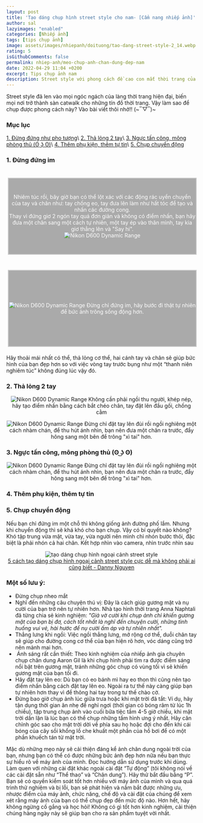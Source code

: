 ```yaml
---
layout: post
title: 'Tạo dáng chụp hình street style cho nam- [Cẩm nang nhiếp ảnh]'
author: sal
lazyimages: "enabled"
categories: [Nhiếp ảnh]
tags: [tips chụp ảnh]
image: assets/images/nhiepanh/doituong/tao-dang-street-style-2_14.webp
rating: 5
isGithubComments: false
permalink: nhiep-anh/meo-chup-anh-chan-dung-dep-nam
date: 2022-04-29 11:04 +0200
excerpt: Tips chụp ảnh nam
description: Street style với phong cách đề cao con mắt thời trang của người mặc vẫn luôn là xu hướng hot của đại đa số giới trẻ hiện nay. Nào cùng tìm hiểu một số cách để chụp với phong cách siêu ngầu này nào.
---
```


<style>
.box,.row{display:flex}.box,table{width:100%}.box{align-items:center;justify-content:center;background:#aaa;margin:20px 0;min-height:200px;border:2px solid #ccc;color:#fff}.col-sm-8{padding-right:0;padding-left:0}.column,.row{padding:0 4px}.row{flex-wrap:wrap}.column{flex:25%;max-width:25%}.column img{margin-top:8px;vertical-align:middle;width:100%}@media screen and (max-width:800px){.column{flex:50%;max-width:50%}}table{border:1px solid #ccc;border-collapse:collapse;margin:0;padding:0;table-layout:fixed}table caption{font-size:1.5em;margin:.5em 0 .75em}table tr{background-color:#f8f8f8;border:1px solid #ddd;padding:.35em}table td,table th{padding:.625em;text-align:center}table th{font-size:.85em;letter-spacing:.1em;text-transform:uppercase}@media screen and (max-width:600px){.column{flex:100%;max-width:100%}table{border:0}table caption{font-size:1.3em}table thead{border:none;clip:rect(0 0 0 0);height:1px;margin:-1px;overflow:hidden;padding:0;position:absolute;width:1px}table tr{border-bottom:3px solid #ddd;display:block;margin-bottom:.625em}table td{border-bottom:1px solid #ddd;display:block;font-size:.8em;text-align:right}table td::before{content:attr(data-label);float:left;font-weight:700;text-transform:uppercase}table td:last-child{border-bottom:0}}
</style>

Street style đã len vào mọi ngóc ngách của làng thời trang hiện đại, biến mọi nơi trở thành sàn catwalk cho những tín đồ thời trang. Vậy làm sao để chụp được phong cách này? Vào bài viết thôi nhở!! (~‾▽‾)~

### Mục lục

[1. Đừng đứng như pho tượng](#tip1)\\
[2. Thả lỏng 2 tay](#tip2)\\
[3. Ngực tấn công, mông phòng thủ (ʘ ͜ʖ ʘ)](#tip3)\\
[4. Thêm phụ kiện, thêm tự tin](#tip4)\\
[5. Chụp chuyển động](#tip5)

<a name="tip1"></a>
<h3>1. Đừng đứng im</h3>
<div class="container">
  <div class="row">
    <div class="col-xs-12 col-sm-4">
      <div class="box">
        <p style="text-align:center; ">
          Nhiêm túc rồi, bây giờ bạn có thể lột xác với các động rác uyển chuyển của tay và chân như: tay chống eo, tay đưa lên làm như hất tóc để tạo và nhấn các đường cong.<br>
                    Thay vì đứng giơ 2 ngón tay quá đơn giản và không có điểm nhấn, bạn hãy đưa một chân sang một cách tự nhiên, một tay ép vào thân mình, tay kia giơ thẳng lên và "Say hi".<br>
          <img src="../../assets/images/nhiepanh/doituong/style-life/chup-style-life-dang-02.jpg" alt="Nikon D600 Dynamic Range" class="lazy-bg" lazy><br>
        </p>
      </div>
    </div>
    <div class="col-xs-12 col-sm-8">
      <div class="box">
        <p style="text-align:center; ">
          <img src="../../assets/images/nhiepanh/doituong/style-life/chup-style-life-dang-01.jpg" class="lazy-bg" lazy alt="Nikon D600 Dynamic Range">
          Đừng chỉ đứng im, hãy bước đi thật tự nhiên để bức ảnh trông sống động hơn.
        </p>
      </div>
    </div>

  </div>
</div>
          Hãy thoải mái nhất có thể, thả lỏng cơ thể, hai cánh tay và chân sẽ giúp bức hình của bạn đẹp hơn so với việc vòng tay trước bụng như một “thanh niên nghiêm túc” không đúng lúc vậy đó.<br>

<a name="tip2"></a>
<h3>2. Thả lỏng 2 tay</h3>
  <p style="text-align:center; ">
    <img src="../../assets/images/nhiepanh/doituong/style-life/chup-style-life-dang-03.jpg" class="lazy-bg" lazy alt="Nikon D600 Dynamic Range">
    Không cần phải ngồi thu người, khép nép, hãy tạo điểm nhấn bằng cách bắt chéo chân, tay đặt lên đầu gối, chống cằm
  </p>
  <p style="text-align:center; ">
    <img src="../../assets/images/nhiepanh/doituong/style-life/chup-style-life-dang-04.jpg" class="lazy-bg" lazy alt="Nikon D600 Dynamic Range">
    Đừng chỉ đặt tay lên đùi rồi ngồi nghiêng một cách nhàm chán, để thu hút ánh nhìn, bạn nên đưa một chân ra trước, đẩy hông sang một bên để trông "xì tai" hơn.
  </p>

<a name="tip3"></a>
<h3>3. Ngực tấn công, mông phòng thủ (ʘ ͜ʖ ʘ)</h3>
  <p style="text-align:center; ">
    <img src="../../assets/images/nhiepanh/doituong/style-life/chup-style-life-dang-04.jpg" class="lazy-bg" lazy alt="Nikon D600 Dynamic Range">
    Đừng chỉ đặt tay lên đùi rồi ngồi nghiêng một cách nhàm chán, để thu hút ánh nhìn, bạn nên đưa một chân ra trước, đẩy hông sang một bên để trông "xì tai" hơn.
  </p>

<a name="tip4"></a>
<h3>4. Thêm phụ kiện, thêm tự tin</h3>
<a name="tip5"></a>
<h3>5. Chụp chuyển động</h3>
Nếu bạn chỉ đứng im một chỗ thì không giống ảnh đường phố lắm. Nhưng khi chuyển động thì sẽ khá khó cho bạn chụp. Vậy có bí quyết nào không?
Khó tập trung vừa mặt, vừa tay, vừa người nên mình chỉ nhón bước thôi, đặc biệt là phải nhón cả hai chân. Kết hợp nhìn vào camera, nhìn trước nhìn sau<br>

  <p style="text-align:center; ">
    <img src="../../assets/images/nhiepanh/doituong/style-life/tao-dang-khi-chup-hinh-ngoai-canh.gif" class="lazy-bg" lazy alt="tạo dáng chụp hình ngoại cảnh street style"><br>
    <a href="https://www.youtube.com/watch?v=KYW6cbWfO7I"> 5 cách tạo dáng chụp hình ngoại cảnh street style cực dễ mà không phải ai cũng biết - Danny Nguyen</a></p>
<!--Lưu ý-->
<h3><strong>Một số lưu &yacute;:&nbsp;</strong></h3><ul>	<li>Đừng chụp nheo mắt</li>	<li>Nghĩ đến những c&acirc;u chuyện th&uacute; vị: Đ&acirc;y l&agrave; c&aacute;ch gi&uacute;p gương mặt v&agrave; nụ cười của bạn trở n&ecirc;n tự nhi&ecirc;n hơn. Nh&agrave; tạo h&igrave;nh thời trang Anna Naphtali đ&atilde; từng chia sẻ kinh nghiệm:<em>&nbsp;&quot;Giả vờ cười khi chụp ảnh chỉ khiến gương mặt của bạn bị đơ, c&aacute;ch tốt nhất l&agrave; nghĩ đến chuyện&nbsp;cười, những t&igrave;nh huống&nbsp;vui vẻ, h&agrave;i hước để nụ cười ấm &aacute;p v&agrave; tự nhi&ecirc;n nhất&quot;.</em></li>	<li>Thẳng lưng khi ngồi: Việc ngồi thẳng lưng, mở rộng cơ thể, duỗi ch&acirc;n tay sẽ gi&uacute;p cho đường cong cơ thể của bạn hiện r&otilde; hơn, v&oacute;c d&aacute;ng cũng trở n&ecirc;n mảnh mai hơn.</li>	<li>&nbsp;&Aacute;nh s&aacute;ng rất cần thiết: Theo kinh nghiệm của nhiếp ảnh gia chuy&ecirc;n chụp ch&acirc;n dung Aaron Gil l&agrave; khi chụp h&igrave;nh phải t&igrave;m ra được điểm s&aacute;ng nổi bật tr&ecirc;n gương mặt, tr&aacute;nh những g&oacute;c chụp c&oacute; v&ugrave;ng tối v&igrave; sẽ khiến gương mặt của bạn tối đi.</li>	<li>H&atilde;y đặt tay l&ecirc;n eo: D&ugrave; bạn c&oacute; eo b&aacute;nh m&igrave; hay eo thon th&igrave; cũng n&ecirc;n tạo điểm nhấn bằng c&aacute;ch đặt tay l&ecirc;n eo. Ngo&agrave;i ra tư thế n&agrave;y c&agrave;ng gi&uacute;p bạn tự nhi&ecirc;n hơn thay v&igrave; để th&otilde;ng hai tay trong tư thế ch&agrave;o cờ.</li>	<li>Đừng bao giờ chụp ảnh l&uacute;c giữa trưa hoặc khi mặt trời đ&atilde; tắt:&nbsp;V&iacute; dụ, h&atilde;y tận dụng thời gian ăn nhẹ để nghỉ ngơi (thời gian c&oacute; b&oacute;ng r&acirc;m từ l&uacute;c 1h chiều), tập trung chụp ảnh v&agrave;o cuối bữa tiệc tầm 4-5 giờ chiều, khi mặt trời dần lặn l&agrave; l&uacute;c bạn c&oacute; thể chụp những tấm h&igrave;nh ưng &yacute; nhất. H&atilde;y căn chỉnh g&oacute;c sao cho mặt trời dời về ph&iacute;a sau họ hoặc đợi cho đến khi c&aacute;i b&oacute;ng của c&acirc;y sồi khổng lồ che khuất một phần của hồ bơi để c&oacute; một phần khuếch t&aacute;n từ mặt trời.</li></ul><p>Mặc d&ugrave; những mẹo n&agrave;y sẽ cải thiện đ&aacute;ng kể ảnh ch&acirc;n dung ngo&agrave;i trời của bạn, nhưng bạn c&oacute; thể c&oacute; được những bức ảnh đẹp hơn nữa nếu bạn thực sự hiểu r&otilde; về m&aacute;y ảnh của m&igrave;nh. Đọc hướng dẫn sử dụng trước khi d&ugrave;ng. L&agrave;m quen với những c&agrave;i đặt kh&aacute;c ngo&agrave;i c&agrave;i đặt &ldquo;Tự động&rdquo; (t&ocirc;i kh&ocirc;ng n&oacute;i về c&aacute;c c&agrave;i đặt sẵn như &ldquo;Thể thao&rdquo; v&agrave; &ldquo;Ch&acirc;n dung&rdquo;). H&atilde;y thử bắt đầu bằng &ldquo;P&rdquo;. Bạn sẽ c&oacute; quyền kiểm so&aacute;t tốt hơn nhiều với m&aacute;y ảnh của m&igrave;nh v&agrave; qua qu&aacute; tr&igrave;nh thử nghiệm v&agrave; bị lỗi, bạn sẽ ph&aacute;t hiện v&agrave; nắm bắt được những ưu, nhược điểm của m&aacute;y ảnh, chức năng, chế độ v&agrave; c&agrave;i đặt của ch&uacute;ng để xem x&eacute;t rằng m&aacute;y ảnh của bạn c&oacute; thể chụp đẹp đến mức độ n&agrave;o.&nbsp;Hơn hết, h&atilde;y kh&ocirc;ng ngừng cố gắng v&agrave; học hỏi! Kh&ocirc;ng c&oacute; g&igrave; tốt hơn kinh nghiệm, cải thiện ch&uacute;ng h&agrave;ng ng&agrave;y n&agrave;y sẽ gi&uacute;p bạn cho ra sản phẩm tuyệt vời nhất.</p>


